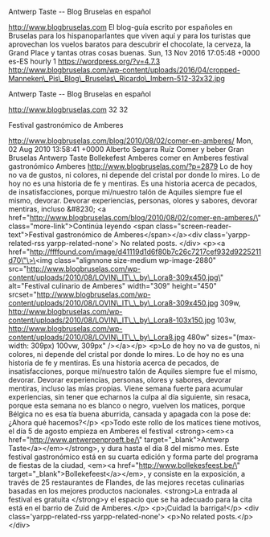 Antwerp Taste -- Blog Bruselas en español

http://www.blogbruselas.com El blog-guía escrito por españoles en
Bruselas para los hispanoparlantes que viven aquí y para los turistas
que aprovechan los vuelos baratos para descubrir el chocolate, la
cerveza, la Grand Place y tantas otras cosas buenas. Sun, 13 Nov 2016
17:05:48 +0000 es-ES hourly 1 https://wordpress.org/?v=4.7.3
http://www.blogbruselas.com/wp-content/uploads/2016/04/cropped-Manneken\_Pis\_Blog\_Bruselas\_Ricardo\_Imbern-512-32x32.jpg

Antwerp Taste -- Blog Bruselas en español

http://www.blogbruselas.com 32 32

Festival gastronómico de Amberes

http://www.blogbruselas.com/blog/2010/08/02/comer-en-amberes/ Mon, 02
Aug 2010 13:58:41 +0000 Alberto Segarra Ruíz Comer y beber Gran Bruselas
Antwerp Taste Bollekefest Amberes comer en Amberes festival gastronómico
Amberes http://www.blogbruselas.com/?p=2879 Lo de hoy no va de gustos,
ni colores, ni depende del cristal por donde lo mires. Lo de hoy no es
una historia de fe y mentiras. Es una historia acerca de pecados, de
insatisfacciones, porque mi/nuestro talón de Aquiles siempre fue el
mismo, devorar. Devorar experiencias, personas, olores y sabores,
devorar mentiras, incluso &\#8230; \<a
href=\"http://www.blogbruselas.com/blog/2010/08/02/comer-en-amberes/\"
class=\"more-link\"\>Continúa leyendo \<span
class=\"screen-reader-text\"\>Festival gastronómico de
Amberes\</span\>\</a\>\<div class=\'yarpp-related-rss
yarpp-related-none\'\> No related posts. \</div\> \<p\>\<a
href=\"http://ffffound.com/image/d41119d1d6f80b7c26c7217cef932d9225211d70\"\>\<img
class=\"alignnone size-medium wp-image-2880\"
src=\"http://www.blogbruselas.com/wp-content/uploads/2010/08/LOVIN\_IT\_\_by\_Lora8-309x450.jpg\"
alt=\"Festival culinario de Amberes\" width=\"309\" height=\"450\"
srcset=\"http://www.blogbruselas.com/wp-content/uploads/2010/08/LOVIN\_IT\_\_by\_Lora8-309x450.jpg
309w,
http://www.blogbruselas.com/wp-content/uploads/2010/08/LOVIN\_IT\_\_by\_Lora8-103x150.jpg
103w,
http://www.blogbruselas.com/wp-content/uploads/2010/08/LOVIN\_IT\_\_by\_Lora8.jpg
480w\" sizes=\"(max-width: 309px) 100vw, 309px\" /\>\</a\>\</p\> \<p\>Lo
de hoy no va de gustos, ni colores, ni depende del cristal por donde lo
mires. Lo de hoy no es una historia de fe y mentiras. Es una historia
acerca de pecados, de insatisfacciones, porque mi/nuestro talón de
Aquiles siempre fue el mismo, devorar. Devorar experiencias, personas,
olores y sabores, devorar mentiras, incluso las mías propias. Viene
semana fuerte para acumular experiencias, sin tener que echarnos la
culpa al día siguiente, sin resaca, porque esta semana no es blanco o
negro, vuelven los matices, porque Bélgica no es esa tía buena aburrida,
cansada y apagada con la pose de: ¿Ahora qué hacemos?\</p\> \<p\>Todo
este rollo de los matices tiene motivos, el día 5 de agosto empieza en
Amberes el festival \<strong\>\<em\>\<a
href=\"http://www.antwerpenproeft.be/\" target=\"\_blank\"\>Antwerp
Taste\</a\>\</em\>\</strong\>, y dura hasta el día 8 del mismo mes. Este
festival gastronómico está en su cuarta edición y forma parte del
programa de fiestas de la ciudad, \<em\>\<a
href=\"http://www.bollekesfeest.be/\"
target=\"\_blank\"\>Bollekefeest\</a\>\</em\>, y consiste en la
exposición, a través de 25 restaurantes de Flandes, de las mejores
recetas culinarias basadas en los mejores productos nacionales.
\<strong\>La entrada al festival es gratuita \</strong\>y el espacio que
se ha adecuado para la cita está en el barrio de Zuid de Amberes.\</p\>
\<p\>¡Cuidad la barriga!\</p\> \<div class=\'yarpp-related-rss
yarpp-related-none\'\> \<p\>No related posts.\</p\> \</div\>
